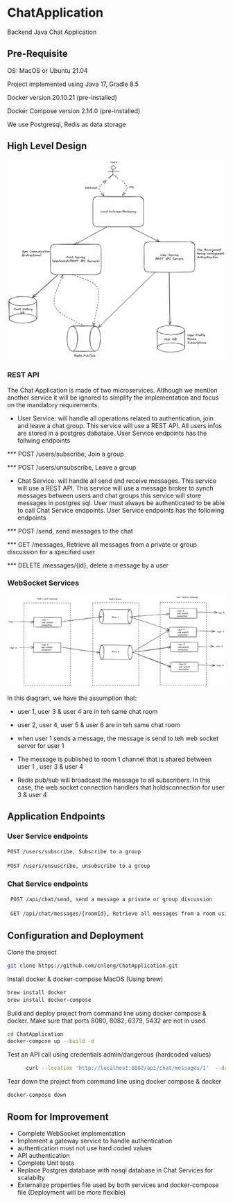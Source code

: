 # ChatApplication
Backend Java Chat Application


## Pre-Requisite

   OS: MacOS or Ubuntu 21.04

   Project implemented using Java 17, Gradle 8.5

   Docker version 20.10.21 (pre-installed)

   Docker Compose version 2.14.0 (pre-installed)

   We use Postgresql, Redis as data storage


## High Level Design

![Chat Server High Level Design](ChatServer.png)


### REST API
The Chat Application is made of two microservices. Although we mention another service it will be ignored to simplify the implementation and focus on the mandatory requirements.

* User Service: will handle all operations related to authentication, join and leave a chat group. This service will use a REST API. 
All users infos are stored in a postgres dabatase. User Service endpoints has the follwing endpoints

*** POST /users/subscribe, Join a group

***  POST /users/unsubscribe, Leave a group


* Chat Service: will handle all send and receive messages. This service will use a REST API. 
This service will use a message broker to synch messages between users and chat groups
this service will store messages in postgres sql.
User must always be authenticated to be able to call Chat Service endpoints. User Service endpoints has the following endpoints

***   POST /send, send messages to the chat

***   GET /messages, Retrieve all messages from a private or group discussion for a specified user

***   DELETE /messages/{id}, delete a message by a user

### WebSocket Services

![Web Socket Design and Flow](WebSocketFlow.png)

In this diagram, we have the assumption that:
* user 1, user 3 & user 4 are in teh same chat room
* user 2, user 4, user 5 & user 6 are in teh same chat room

* when user 1  sends a message, the message is send to teh web socket server for user 1
* The message is published to room 1 channel that is shared between user 1 , user 3 & user 4
* Redis pub/sub will broadcast the message to all subscribers. In this case, the web socket connection handlers that holdsconnection for user 3 & user 4


## Application Endpoints

### User Service endpoints

  ``` sh
  POST /users/subscribe, Subscribe to a group

  POST /users/unsuscribe, unsubscribe to a group

  ```

  
### Chat Service endpoints
  
  ``` sh
   POST /api/chat/send, send a message a private or group discussion
  
   GET /api/chat/messages/{roomId}, Retrieve all messages from a room using the room id
   ```


## Configuration and Deployment

   Clone the project
   ``` sh
   git clone https://github.com/cnleng/ChatApplication.git
   ```

   Install docker & docker-compose MacOS (Using brew)
   ``` sh
   brew install docker
   brew install docker-compose
   ```

   Build and deploy project from command line using docker compose & docker. Make sure that ports 8080, 8082, 6379, 5432 are not in used.
   ``` sh
   cd ChatApplication
   docker-compose up --build -d
   ```

   Test an API call using credentials admin/dangerous (hardcoded values)
   ``` sh
         curl --location 'http://localhost:8082/api/chat/messages/1'  --data ''  -u admin:dangerous
   ```


   Tear down the project from command line using docker compose & docker
   ``` sh
   docker-compose down
   ```

## Room for Improvement

* Complete WebSocket implementation
* Implement a gateway service to handle authentication
* authentication must not use hard coded values
* API authentication
* Complete Unit tests
* Replace Postgres database with nosql database in Chat Services for scalabilty
* Externalize properties file used by both services and docker-compose file (Deployment will be more flexible) 